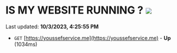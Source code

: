 # IS MY WEBSITE RUNNING ? [![](https://img.shields.io/static/v1?label=Sponsor&message=%E2%9D%A4&logo=GitHub&color=%23fe8e86)](https://github.com/sponsors/<username>)

Last updated: **10/3/2023, 4:25:55 PM**

- `GET` [https://youssefservice.me](https://youssefservice.me) - **Up** (1034ms)
